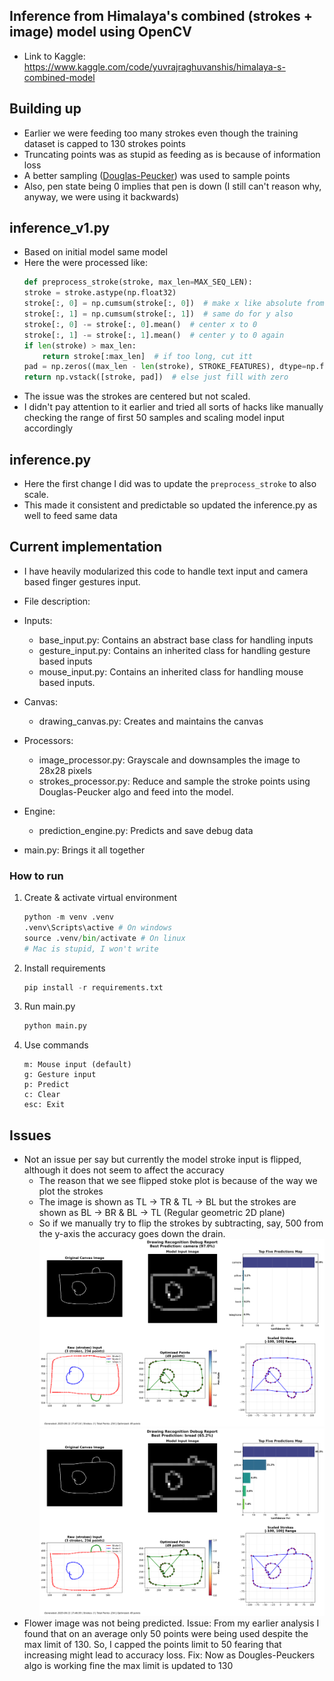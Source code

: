 ## Inference from Himalaya's combined (strokes + image) model using OpenCV
- Link to Kaggle: https://www.kaggle.com/code/yuvrajraghuvanshis/himalaya-s-combined-model

## Building up
- Earlier we were feeding too many strokes even though the training dataset is capped to 130 strokes points
- Truncating points was as stupid as feeding as is because of information loss
- A better sampling ([Douglas-Peucker](https://en.wikipedia.org/wiki/Ramer-Douglas-Peucker_algorithm)) was used to sample points
- Also, pen state being 0 implies that pen is down (I still can't reason why, anyway, we were using it backwards)


## inference_v1.py
- Based on initial model same model
- Here the were processed like: 
    ```python
    def preprocess_stroke(stroke, max_len=MAX_SEQ_LEN):
    stroke = stroke.astype(np.float32)
    stroke[:, 0] = np.cumsum(stroke[:, 0])  # make x like absolute from delta
    stroke[:, 1] = np.cumsum(stroke[:, 1])  # same do for y also
    stroke[:, 0] -= stroke[:, 0].mean()  # center x to 0
    stroke[:, 1] -= stroke[:, 1].mean()  # center y to 0 again
    if len(stroke) > max_len:
        return stroke[:max_len]  # if too long, cut itt
    pad = np.zeros((max_len - len(stroke), STROKE_FEATURES), dtype=np.float32)
    return np.vstack([stroke, pad])  # else just fill with zero
    ```
- The issue was the strokes are centered but not scaled.
- I didn't pay attention to it earlier and tried all sorts of hacks like manually checking the range of first 50 samples and scaling model input accordingly

## inference.py
- Here the first change I did was to update the `preprocess_stroke` to also scale.
- This made it consistent and predictable so updated the inference.py as well to feed same data


## Current implementation
- I have heavily modularized this code to handle text input and camera based finger gestures input.
- File description: 
- Inputs: 
    - base_input.py: Contains an abstract base class for handling inputs
    - gesture_input.py: Contains an inherited class for handling gesture based inputs
    - mouse_input.py: Contains an inherited class for handling mouse based inputs.
    
- Canvas: 
    - drawing_canvas.py: Creates and maintains the canvas

- Processors: 
    - image_processor.py: Grayscale and downsamples the image to 28x28 pixels
    - strokes_processor.py: Reduce and sample the stroke points using Douglas-Peucker algo and feed into the model.

- Engine: 
    - prediction_engine.py: Predicts and save debug data

- main.py: Brings it all together


### How to run
1.  Create & activate virtual environment
    ```python
    python -m venv .venv
    .venv\Scripts\active # On windows
    source .venv/bin/activate # On linux
    # Mac is stupid, I won't write
    ```

2. Install requirements
    ```python
    pip install -r requirements.txt
    ```

3. Run main.py
    ```python
    python main.py
    ```

4. Use commands
    ```
    m: Mouse input (default)
    g: Gesture input
    p: Predict
    c: Clear
    esc: Exit
    ```


## Issues
- Not an issue per say but currently the model stroke input is flipped, although it does not seem to affect the accuracy
    - The reason that we see flipped stoke plot is because of the way we plot the strokes
    - The image is shown as TL -> TR & TL -> BL but the strokes are shown as BL -> BR & BL -> TL (Regular geometric 2D plane)
    - So if we manually try to flip the strokes by subtracting, say, 500 from the y-axis the accuracy goes down the drain.
    ![Normal](images/debug_174715.png)
    ![Manually flipped](images/debug_174640.png)
- Flower image was not being predicted. Issue: From my earlier analysis I found that on an average only 50 points were being used despite the max limit of 130. So, I capped the points limit to 50 fearing that increasing might lead to accuracy loss. Fix: Now as Dougles-Peuckers algo is working fine the max limit is updated to 130
